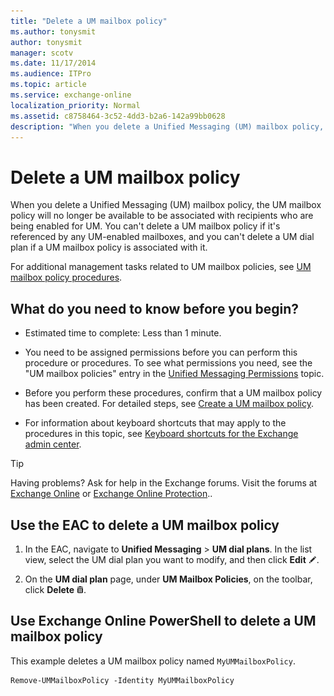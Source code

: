 ```yaml
---
title: "Delete a UM mailbox policy"
ms.author: tonysmit
author: tonysmit
manager: scotv
ms.date: 11/17/2014
ms.audience: ITPro
ms.topic: article
ms.service: exchange-online
localization_priority: Normal
ms.assetid: c8758464-3c52-4dd3-b2a6-142a99bb0628
description: "When you delete a Unified Messaging (UM) mailbox policy, the UM mailbox policy will no longer be available to be associated with recipients who are being enabled for UM. You can't delete a UM mailbox policy if it's referenced by any UM-enabled mailboxes, and you can't delete a UM dial plan if a UM mailbox policy is associated with it."
---
```


# Delete a UM mailbox policy

When you delete a Unified Messaging (UM) mailbox policy, the UM mailbox policy will no longer be available to be associated with recipients who are being enabled for UM. You can't delete a UM mailbox policy if it's referenced by any UM-enabled mailboxes, and you can't delete a UM dial plan if a UM mailbox policy is associated with it.
  
For additional management tasks related to UM mailbox policies, see [UM mailbox policy procedures](um-mailbox-policy-procedures.md).
  
## What do you need to know before you begin?

- Estimated time to complete: Less than 1 minute.
    
- You need to be assigned permissions before you can perform this procedure or procedures. To see what permissions you need, see the "UM mailbox policies" entry in the [Unified Messaging Permissions](https://technet.microsoft.com/library/d326c3bc-8f33-434a-bf02-a83cc26a5498.aspx) topic. 
    
- Before you perform these procedures, confirm that a UM mailbox policy has been created. For detailed steps, see [Create a UM mailbox policy](create-um-mailbox-policy.md).
    
- For information about keyboard shortcuts that may apply to the procedures in this topic, see [Keyboard shortcuts for the Exchange admin center](../../accessibility/keyboard-shortcuts-in-admin-center.md).
    
> [!TIP]
> Having problems? Ask for help in the Exchange forums. Visit the forums at [Exchange Online](https://go.microsoft.com/fwlink/p/?linkId=267542) or [Exchange Online Protection](https://go.microsoft.com/fwlink/p/?linkId=285351).. 
  
## Use the EAC to delete a UM mailbox policy

1. In the EAC, navigate to **Unified Messaging** \> **UM dial plans**. In the list view, select the UM dial plan you want to modify, and then click **Edit** ![Edit icon](../../media/ITPro_EAC_EditIcon.gif).
    
2. On the **UM dial plan** page, under **UM Mailbox Policies**, on the toolbar, click **Delete** ![Delete icon](../../media/ITPro_EAC_DeleteIcon.gif).
    
## Use Exchange Online PowerShell to delete a UM mailbox policy

This example deletes a UM mailbox policy named `MyUMMailboxPolicy`.
  
```
Remove-UMMailboxPolicy -Identity MyUMMailboxPolicy
```


